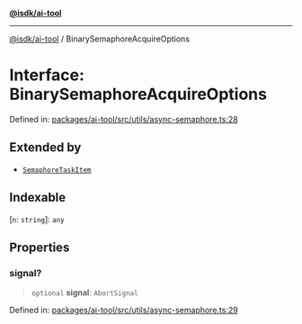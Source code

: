 [**@isdk/ai-tool**](../README.md)

***

[@isdk/ai-tool](../globals.md) / BinarySemaphoreAcquireOptions

# Interface: BinarySemaphoreAcquireOptions

Defined in: [packages/ai-tool/src/utils/async-semaphore.ts:28](https://github.com/isdk/ai-tool.js/blob/760349925bceb5de6b4188926a13bfb3f0ce4ced/src/utils/async-semaphore.ts#L28)

## Extended by

- [`SemaphoreTaskItem`](SemaphoreTaskItem.md)

## Indexable

\[`n`: `string`\]: `any`

## Properties

### signal?

> `optional` **signal**: `AbortSignal`

Defined in: [packages/ai-tool/src/utils/async-semaphore.ts:29](https://github.com/isdk/ai-tool.js/blob/760349925bceb5de6b4188926a13bfb3f0ce4ced/src/utils/async-semaphore.ts#L29)
